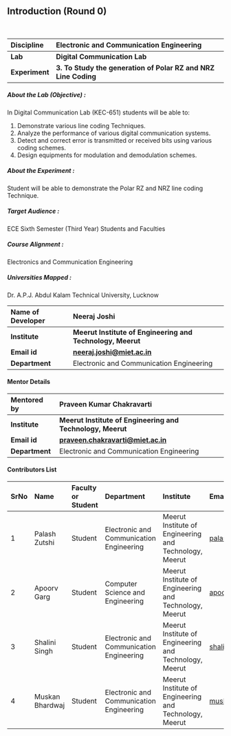 ## Introduction (Round 0)


<br>

<b>Discipline | <b>Electronic and Communication Engineering
:--|:--|
<b> Lab | <b> Digital Communication Lab
<b> Experiment|     <b> 3. To Study the generation of Polar RZ and NRZ Line Coding

<h5> About the Lab (Objective) : </h5>

 In Digital Communication Lab (KEC-651) students will be able to:<br>
1.	Demonstrate various line coding Techniques.<br>
2.	Analyze the performance of various digital communication systems.<br> 
3.	Detect and correct error is transmitted or received bits using various coding schemes.<br>
4.	Design equipments for modulation and demodulation schemes.<br>


<h5> About the Experiment : </h5>

Student will be able to demonstrate the Polar RZ and NRZ line coding Technique.

<h5> Target Audience : </h5>

 ECE Sixth Semester (Third Year) Students and Faculties

<h5> Course Alignment : </h5>

Electronics and Communication Engineering

<h5> Universities Mapped : </h5>

  Dr. A.P.J. Abdul Kalam Technical University, Lucknow

<b>Name of Developer | <b> Neeraj Joshi
:--|:--|
<b> Institute | <b> Meerut Institute of Engineering and Technology, Meerut
<b> Email id|     <b> neeraj.joshi@miet.ac.in
<b> Department | Electronic and Communication Engineering

#### Mentor Details

<b>Mentored by | <b> Praveen Kumar Chakravarti
:--|:--|
<b> Institute | <b> Meerut Institute of Engineering and Technology, Meerut 
<b> Email id|     <b> praveen.chakravarti@miet.ac.in
<b> Department | Electronic and Communication Engineering

#### Contributors List

SrNo | Name | Faculty or Student | Department| Institute | Email id
:--|:--|:--|:--|:--|:--|
1 | Palash Zutshi | Student | Electronic and Communication Engineering | Meerut Institute of Engineering and Technology, Meerut  | palash.zutshi.ec.2017@miet.ac.in
2 | Apoorv Garg | Student |Computer Science and Engineering | Meerut Institute of Engineering and Technology, Meerut |apoorv.garg.cse.2017@miet.ac.in
3 | Shalini Singh | Student | Electronic and Communication Engineering | Meerut Institute of Engineering and Technology, Meerut |shalini.singh.ec.2017@miet.ac.in
4 |Muskan Bhardwaj | Student | Electronic and Communication Engineering | Meerut Institute of Engineering and Technology, Meerut |muskan.bhardwaj.ec.2017@miet.ac.in


<br>
